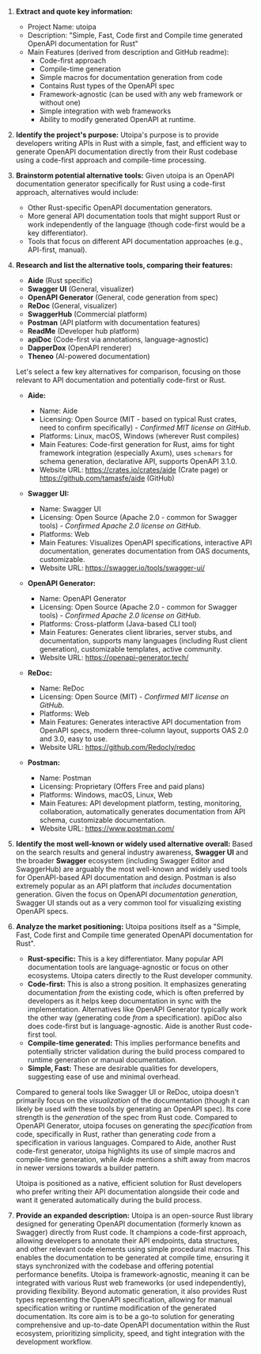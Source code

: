 1.  **Extract and quote key information:**
    *   Project Name: utoipa
    *   Description: "Simple, Fast, Code first and Compile time generated OpenAPI documentation for Rust"
    *   Main Features (derived from description and GitHub readme):
        *   Code-first approach
        *   Compile-time generation
        *   Simple macros for documentation generation from code
        *   Contains Rust types of the OpenAPI spec
        *   Framework-agnostic (can be used with any web framework or without one)
        *   Simple integration with web frameworks
        *   Ability to modify generated OpenAPI at runtime.

2.  **Identify the project's purpose:**
    Utoipa's purpose is to provide developers writing APIs in Rust with a simple, fast, and efficient way to generate OpenAPI documentation directly from their Rust codebase using a code-first approach and compile-time processing.

3.  **Brainstorm potential alternative tools:**
    Given utoipa is an OpenAPI documentation generator specifically for Rust using a code-first approach, alternatives would include:
    *   Other Rust-specific OpenAPI documentation generators.
    *   More general API documentation tools that might support Rust or work independently of the language (though code-first would be a key differentiator).
    *   Tools that focus on different API documentation approaches (e.g., API-first, manual).

4.  **Research and list the alternative tools, comparing their features:**

    *   **Aide** (Rust specific)
    *   **Swagger UI** (General, visualizer)
    *   **OpenAPI Generator** (General, code generation from spec)
    *   **ReDoc** (General, visualizer)
    *   **SwaggerHub** (Commercial platform)
    *   **Postman** (API platform with documentation features)
    *   **ReadMe** (Developer hub platform)
    *   **apiDoc** (Code-first via annotations, language-agnostic)
    *   **DapperDox** (OpenAPI renderer)
    *   **Theneo** (AI-powered documentation)

    Let's select a few key alternatives for comparison, focusing on those relevant to API documentation and potentially code-first or Rust.

    *   **Aide:**
        *   Name: Aide
        *   Licensing: Open Source (MIT - based on typical Rust crates, need to confirm specifically) - *Confirmed MIT license on GitHub*.
        *   Platforms: Linux, macOS, Windows (wherever Rust compiles)
        *   Main Features: Code-first generation for Rust, aims for tight framework integration (especially Axum), uses `schemars` for schema generation, declarative API, supports OpenAPI 3.1.0.
        *   Website URL: https://crates.io/crates/aide (Crate page) or https://github.com/tamasfe/aide (GitHub)

    *   **Swagger UI:**
        *   Name: Swagger UI
        *   Licensing: Open Source (Apache 2.0 - common for Swagger tools) - *Confirmed Apache 2.0 license on GitHub*.
        *   Platforms: Web
        *   Main Features: Visualizes OpenAPI specifications, interactive API documentation, generates documentation from OAS documents, customizable.
        *   Website URL: https://swagger.io/tools/swagger-ui/

    *   **OpenAPI Generator:**
        *   Name: OpenAPI Generator
        *   Licensing: Open Source (Apache 2.0 - common for Swagger tools) - *Confirmed Apache 2.0 license on GitHub*.
        *   Platforms: Cross-platform (Java-based CLI tool)
        *   Main Features: Generates client libraries, server stubs, and documentation, supports many languages (including Rust client generation), customizable templates, active community.
        *   Website URL: https://openapi-generator.tech/

    *   **ReDoc:**
        *   Name: ReDoc
        *   Licensing: Open Source (MIT) - *Confirmed MIT license on GitHub*.
        *   Platforms: Web
        *   Main Features: Generates interactive API documentation from OpenAPI specs, modern three-column layout, supports OAS 2.0 and 3.0, easy to use.
        *   Website URL: https://github.com/Redocly/redoc

    *   **Postman:**
        *   Name: Postman
        *   Licensing: Proprietary (Offers Free and paid plans)
        *   Platforms: Windows, macOS, Linux, Web
        *   Main Features: API development platform, testing, monitoring, collaboration, automatically generates documentation from API schema, customizable documentation.
        *   Website URL: https://www.postman.com/

5.  **Identify the most well-known or widely used alternative overall:**
    Based on the search results and general industry awareness, **Swagger UI** and the broader **Swagger** ecosystem (including Swagger Editor and SwaggerHub) are arguably the most well-known and widely used tools for OpenAPI-based API documentation and design. Postman is also extremely popular as an API platform that *includes* documentation generation. Given the focus on OpenAPI *documentation generation*, Swagger UI stands out as a very common tool for visualizing existing OpenAPI specs.

6.  **Analyze the market positioning:**
    Utoipa positions itself as a "Simple, Fast, Code first and Compile time generated OpenAPI documentation for Rust".
    *   **Rust-specific:** This is a key differentiator. Many popular API documentation tools are language-agnostic or focus on other ecosystems. Utoipa caters directly to the Rust developer community.
    *   **Code-first:** This is also a strong position. It emphasizes generating documentation *from* the existing code, which is often preferred by developers as it helps keep documentation in sync with the implementation. Alternatives like OpenAPI Generator typically work the other way (generating code *from* a specification). apiDoc also does code-first but is language-agnostic. Aide is another Rust code-first tool.
    *   **Compile-time generated:** This implies performance benefits and potentially stricter validation during the build process compared to runtime generation or manual documentation.
    *   **Simple, Fast:** These are desirable qualities for developers, suggesting ease of use and minimal overhead.

    Compared to general tools like Swagger UI or ReDoc, utoipa doesn't primarily focus on the *visualization* of the documentation (though it can likely be used *with* these tools by generating an OpenAPI spec). Its core strength is the *generation* of the spec from Rust code. Compared to OpenAPI Generator, utoipa focuses on generating the *specification* from code, specifically in Rust, rather than generating *code* from a specification in various languages. Compared to Aide, another Rust code-first generator, utoipa highlights its use of simple macros and compile-time generation, while Aide mentions a shift away from macros in newer versions towards a builder pattern.

    Utoipa is positioned as a native, efficient solution for Rust developers who prefer writing their API documentation alongside their code and want it generated automatically during the build process.

7.  **Provide an expanded description:**
    Utoipa is an open-source Rust library designed for generating OpenAPI documentation (formerly known as Swagger) directly from Rust code. It champions a code-first approach, allowing developers to annotate their API endpoints, data structures, and other relevant code elements using simple procedural macros. This enables the documentation to be generated at compile time, ensuring it stays synchronized with the codebase and offering potential performance benefits. Utoipa is framework-agnostic, meaning it can be integrated with various Rust web frameworks (or used independently), providing flexibility. Beyond automatic generation, it also provides Rust types representing the OpenAPI specification, allowing for manual specification writing or runtime modification of the generated documentation. Its core aim is to be a go-to solution for generating comprehensive and up-to-date OpenAPI documentation within the Rust ecosystem, prioritizing simplicity, speed, and tight integration with the development workflow.